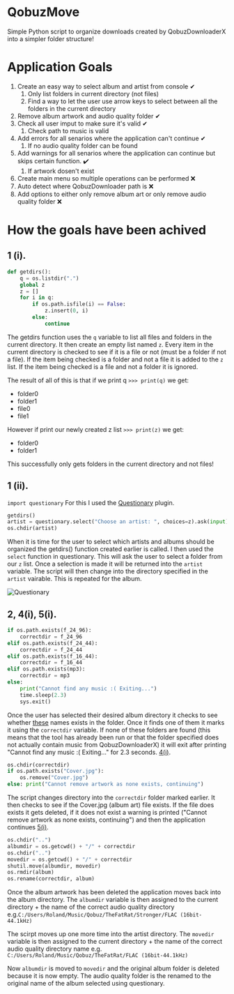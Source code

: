 # QobuzMove
Simple Python script to organize downloads created by QobuzDownloaderX into a simpler folder structure! 

# Application Goals
1. Create an easy way to select album and artist from console ✔
   1. Only list folders in current directory (not files)
   1. Find a way to let the user use arrow keys to select between all the folders in the current directory
1. Remove album artwork and audio quality folder ✔
1. Check all user imput to make sure it's valid ✔
   1. Check path to music is valid
1. Add errors for all senarios where the application can't continue ✔
   1. If no audio quality folder can be found
1. Add warnings for all senarios where the application can continue but skips certain function. :heavy_check_mark:
   1. If artwork dosen't exist
1. Create main menu so multiple operations can be performed :x:
1. Auto detect where QobuzDownloader path is :x:
1. Add options to either only remove album art or only remove audio quality folder :x:

# How the goals have been achived
## 1 (i).
```python
def getdirs():
    q = os.listdir(".")
    global z
    z = []
    for i in q:
        if os.path.isfile(i) == False:
            z.insert(0, i)
        else:
            continue
```
The getdirs function uses the `q` variable to list all files and folders in the current directory.
It then create an empty list named `z`.
Every item in the current directory is checked to see if it is a file or not (must be a folder if not a file).
If the item being checked is a folder and not a file it is added to the `z` list.
If the item being checked is a file and not a folder it is ignored.

The result of all of this is that if we print q `>>> print(q)` we get:
- folder0
- folder1
- file0
- file1

However if print our newly created z list `>>> print(z)` we get:
- folder0
- folder1

This successfully only gets folders in the current directory and not files!

## 1 (ii).
`import questionary`
For this I used the [Questionary](https://pypi.org/project/questionary/) plugin.

```python
getdirs()
artist = questionary.select("Choose an artist: ", choices=z).ask(input)
os.chdir(artist)
```
When it is time for the user to select which artists and albums should be organized the getdirs() function created earlier is called.
I then used the `select` function in questionary. This will ask the user to select a folder from our `z` list. Once a selection is made it will be returned into the `artist` variable. The script will then change into the directory specified in the `artist` vairable. This is repeated for the album.

![Questionary](https://i.imgur.com/IL3yqwC.gif)

## 2, 4(i), 5(i).
```python
if os.path.exists(f_24_96):
    correctdir = f_24_96
elif os.path.exists(f_24_44):
    correctdir = f_24_44
elif os.path.exists(f_16_44):
    correctdir = f_16_44
elif os.path.exists(mp3):
    correctdir = mp3
else:
    print("Cannot find any music :( Exiting...")
    time.sleep(2.3)
    sys.exit()
```
Once the user has selected their desired album directory it checks to see whether [these](https://i.imgur.com/EkcsWOQ.png) names exists in the folder. Once it finds one of them it marks it using the `correctdir` variable. If none of these folders are found (this means that the tool has already been run or that the folder specified does not actually contain music from QobuzDownloaderX) it will exit after printing "Cannot find any music :( Exiting..." for 2.3 seconds. [4(i)](https://github.com/RolandWH/QobuzMove/blob/master/README.md#:~:text=If%20no%20audio%20quality%20folder%20can%20be%20found).

```python
os.chdir(correctdir)
if os.path.exists("Cover.jpg"):
    os.remove("Cover.jpg")
else: print("Cannot remove artwork as none exists, continuing")
```
The script changes directory into the `correctdir` folder marked earlier. It then checks to see if the Cover.jpg (album art) file exists. If the file does exists it gets deleted, if it does not exist a warning is printed ("Cannot remove artwork as none exists, continuing") and then the application continues [5(i)](https://github.com/RolandWH/QobuzMove/blob/master/README.md#:~:text=If%20artwork%20dosen't%20exist).

```python
os.chdir("..")
albumdir = os.getcwd() + "/" + correctdir
os.chdir("..")
movedir = os.getcwd() + "/" + correctdir
shutil.move(albumdir, movedir)
os.rmdir(album)
os.rename(correctdir, album)
```
Once the album artwork has been deleted the application moves back into the album directory.
The `albumdir` variable is then assigned to the current directory + the name of the correct audio quality directory e.g.`C:/Users/Roland/Music/Qobuz/TheFatRat/Stronger/FLAC (16bit-44.1kHz)`

The scirpt moves up one more time into the artist directory.
The `movedir` variable is then assigned to the current directory + the name of the correct audio quality directory name
e.g. `C:/Users/Roland/Music/Qobuz/TheFatRat/FLAC (16bit-44.1kHz)`

Now `albumdir` is moved to `movedir` and the original album folder is deleted because it is now empty.
The audio quality folder is the renamed to the original name of the album selected using questionary. 
